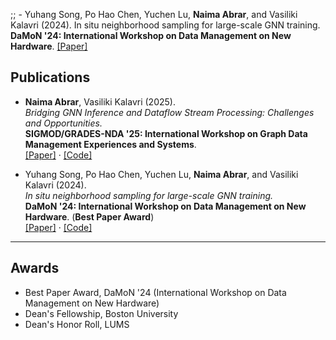 ;; - Yuhang Song, Po Hao Chen, Yuchen Lu, <strong>Naima Abrar</strong>, and Vasiliki Kalavri (2024). In situ neighborhood sampling for large-scale GNN training. <strong>DaMoN '24: International Workshop on Data Management on New Hardware</strong>. [[Paper]](https://dl.acm.org/doi/pdf/10.1145/3662010.3663443)
## Publications  
- **Naima Abrar**, Vasiliki Kalavri (2025).  
  *Bridging GNN Inference and Dataflow Stream Processing: Challenges and Opportunities.*  
  **SIGMOD/GRADES-NDA '25: International Workshop on Graph Data Management Experiences and Systems**.  
  [[Paper]](https://dl.acm.org/doi/10.1145/3735546.3735856) · [[Code]](https://github.com/CASP-Systems-BU/GNN_InferenceStream)  
  
- Yuhang Song, Po Hao Chen, Yuchen Lu, **Naima Abrar**, and Vasiliki Kalavri (2024).  
  *In situ neighborhood sampling for large-scale GNN training.*  
  **DaMoN '24: International Workshop on Data Management on New Hardware**. (**Best Paper Award**)  
  [[Paper]](https://dl.acm.org/doi/pdf/10.1145/3662010.3663443) · [[Code]](https://github.com/CASP-Systems-BU/damon24-gnn-in-situ-sampling)  



---

## Awards  

- Best Paper Award, DaMoN '24 (International Workshop on Data Management on New Hardware)  
- Dean's Fellowship, Boston University  
- Dean's Honor Roll, LUMS  

